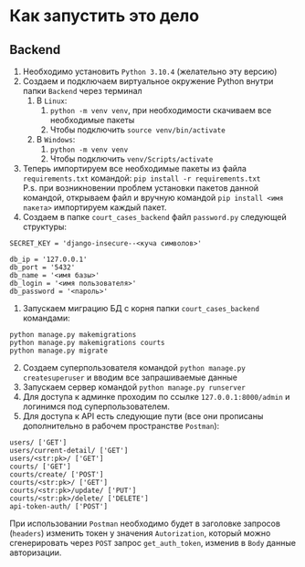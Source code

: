 # Как запустить это дело

## Backend
1. Необходимо установить ``Python 3.10.4`` (желательно эту версию)
2. Создаем и подключаем виртуальное окружение Python внутри папки ``Backend`` через терминал
   1. В ``Linux``:
      1. ``python -m venv venv``, при необходимости скачиваем все необходимые пакеты
      2. Чтобы подключить ``source venv/bin/activate``
   2. В ``Windows``:
      1. ``python -m venv venv``
      2. Чтобы подключить ``venv/Scripts/activate``
3. Теперь импортируем все необходимые пакеты из файла ``requirements.txt`` командой: ``pip install -r requirements.txt ``  
P.s. при возникновении проблем установки пакетов данной командой, открываем файл и вручную командой ``pip install <имя пакета>`` импортируем каждый пакет.
4. Создаем в папке ``court_cases_backend`` файл ``password.py`` следующей структуры:
```
SECRET_KEY = 'django-insecure--<куча символов>'

db_ip = '127.0.0.1'
db_port = '5432'
db_name = '<имя базы>'
db_login = '<имя пользователя>'
db_password = '<пароль>'
```  
1. Запускаем миграцию БД с корня папки ``court_cases_backend`` командами:  
```
python manage.py makemigrations 
python manage.py makemigrations courts 
python manage.py migrate
```
2. Создаем суперпользователя командой ``python manage.py createsuperuser`` и вводим все запрашиваемые данные
3. Запускаем сервер командой ``python manage.py runserver``
4. Для доступа к админке проходим по ссылке ``127.0.0.1:8000/admin`` и логинимся под суперпользователем.
5. Для доступа к API есть следующие пути (все они прописаны дополнительно в рабочем пространстве ``Postman``):
```
users/ ['GET']
users/current-detail/ ['GET']
users/<str:pk>/ ['GET']
courts/ ['GET']
courts/create/ ['POST']
courts/<str:pk>/ ['GET']
courts/<str:pk>/update/ ['PUT']
courts/<str:pk>/delete/ ['DELETE']
api-token-auth/ ['POST'] 
```
При использовании ``Postman`` необходимо будет в заголовке запросов (``headers``) изменить токен у значения ``Autorization``, который можно сгенерировать через ``POST`` запрос ``get_auth_token``, изменив в ``Body`` данные авторизации.